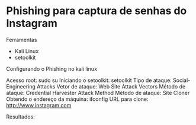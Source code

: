 # Phishing para captura de senhas do Instagram

Ferramentas
* Kali Linux
* setoolkit

Configurando o Phishing no kali linux

Acesso root: sudo su
Iniciando o setoolkit: setoolkit
Tipo de ataque: Social-Engineering Attacks
Vetor de ataque: Web Site Attack Vectors
Método de ataque: Credential Harvester Attack Method 
Método de ataque: Site Cloner
Obtendo o endereço da máquina: ifconfig
URL para clone: http://www.instagram.com

Resultados:
